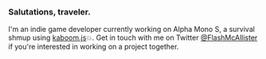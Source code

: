 ### Salutations, traveler.

I'm an indie game developer currently working on Alpha Mono S, a survival shmup using [kaboom.js](https://github.com/replit/kaboom)💥. Get in touch with me on Twitter [@FlashMcAllister](https://twitter.com/FlashMcAllister) if you're interested in working on a project together.

